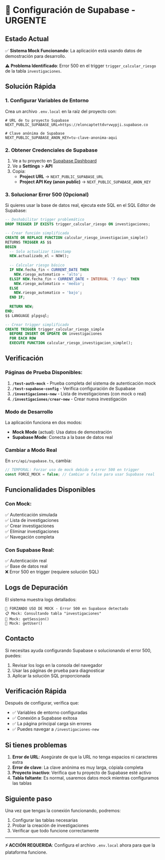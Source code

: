 # 🚀 Configuración de Supabase - URGENTE

## Estado Actual
✅ **Sistema Mock Funcionando**: La aplicación está usando datos de demostración para desarrollo.

⚠️ **Problema Identificado**: Error 500 en el trigger `trigger_calcular_riesgo` de la tabla `investigaciones`.

## Solución Rápida

### 1. Configurar Variables de Entorno

Crea un archivo `.env.local` en la raíz del proyecto con:

```env
# URL de tu proyecto Supabase
NEXT_PUBLIC_SUPABASE_URL=https://eloncaptettdvrvwypji.supabase.co

# Clave anónima de Supabase
NEXT_PUBLIC_SUPABASE_ANON_KEY=tu-clave-anonima-aqui
```

### 2. Obtener Credenciales de Supabase

1. Ve a tu proyecto en [Supabase Dashboard](https://app.supabase.com)
2. Ve a **Settings** > **API**
3. Copia:
   - **Project URL** → `NEXT_PUBLIC_SUPABASE_URL`
   - **Project API Key (anon public)** → `NEXT_PUBLIC_SUPABASE_ANON_KEY`

### 3. Solucionar Error 500 (Opcional)

Si quieres usar la base de datos real, ejecuta este SQL en el SQL Editor de Supabase:

```sql
-- Deshabilitar trigger problemático
DROP TRIGGER IF EXISTS trigger_calcular_riesgo ON investigaciones;

-- Crear función simplificada
CREATE OR REPLACE FUNCTION calcular_riesgo_investigacion_simple()
RETURNS TRIGGER AS $$
BEGIN
  -- Solo actualizar timestamp
  NEW.actualizado_el = NOW();
  
  -- Calcular riesgo básico
  IF NEW.fecha_fin < CURRENT_DATE THEN
    NEW.riesgo_automatico = 'alto';
  ELSIF NEW.fecha_fin < CURRENT_DATE + INTERVAL '7 days' THEN
    NEW.riesgo_automatico = 'medio';
  ELSE
    NEW.riesgo_automatico = 'bajo';
  END IF;
  
  RETURN NEW;
END;
$$ LANGUAGE plpgsql;

-- Crear trigger simplificado
CREATE TRIGGER trigger_calcular_riesgo_simple
  BEFORE INSERT OR UPDATE ON investigaciones
  FOR EACH ROW
  EXECUTE FUNCTION calcular_riesgo_investigacion_simple();
```

## Verificación

### Páginas de Prueba Disponibles:

1. **`/test-auth-mock`** - Prueba completa del sistema de autenticación mock
2. **`/test-supabase-config`** - Verifica configuración de Supabase
3. **`/investigaciones-new`** - Lista de investigaciones (con mock o real)
4. **`/investigaciones/crear-new`** - Crear nueva investigación

### Modo de Desarrollo

La aplicación funciona en dos modos:

- **Mock Mode** (actual): Usa datos de demostración
- **Supabase Mode**: Conecta a la base de datos real

### Cambiar a Modo Real

En `src/api/supabase.ts`, cambia:

```typescript
// TEMPORAL: Forzar uso de mock debido a error 500 en trigger
const FORCE_MOCK = false; // Cambiar a false para usar Supabase real
```

## Funcionalidades Disponibles

### Con Mock:
✅ Autenticación simulada  
✅ Lista de investigaciones  
✅ Crear investigaciones  
✅ Eliminar investigaciones  
✅ Navegación completa  

### Con Supabase Real:
✅ Autenticación real  
✅ Base de datos real  
❌ Error 500 en trigger (requiere solución SQL)  

## Logs de Depuración

El sistema muestra logs detallados:

```
🚨 FORZANDO USO DE MOCK - Error 500 en Supabase detectado
📋 Mock: Consultando tabla "investigaciones"
🔐 Mock: getSession()
👤 Mock: getUser()
```

## Contacto

Si necesitas ayuda configurando Supabase o solucionando el error 500, puedes:

1. Revisar los logs en la consola del navegador
2. Usar las páginas de prueba para diagnosticar
3. Aplicar la solución SQL proporcionada

## Verificación Rápida

Después de configurar, verifica que:

- ✅ Variables de entorno configuradas
- ✅ Conexión a Supabase exitosa
- ✅ La página principal carga sin errores
- ✅ Puedes navegar a `/investigaciones-new`

## Si tienes problemas

1. **Error de URL**: Asegúrate de que la URL no tenga espacios ni caracteres extra
2. **Error de clave**: La clave anónima es muy larga, cópiala completa
3. **Proyecto inactivo**: Verifica que tu proyecto de Supabase esté activo
4. **Tabla faltante**: Es normal, usaremos datos mock mientras configuramos las tablas

## Siguiente paso

Una vez que tengas la conexión funcionando, podremos:
1. Configurar las tablas necesarias
2. Probar la creación de investigaciones
3. Verificar que todo funcione correctamente

---

**⚡ ACCIÓN REQUERIDA**: Configura el archivo `.env.local` ahora para que la plataforma funcione. 